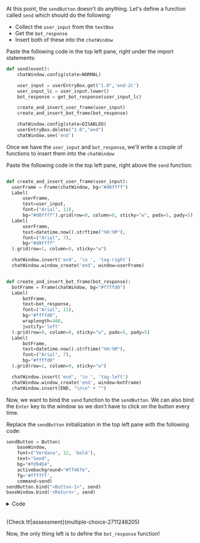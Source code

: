 At this point, the `sendButton` doesn't do anything. 
Let's define a function called `send` which should do the following:

- Collect the `user_input` from the `textBox`
- Get the `bot_response`
- Insert both of these into the `chatWindow`

Paste the following code in the top left pane, right under the import statements:

```python
def send(event):
    chatWindow.config(state=NORMAL)

    user_input = userEntryBox.get("1.0",'end-2c')
    user_input_lc = user_input.lower()
    bot_response = get_bot_response(user_input_lc) 

    create_and_insert_user_frame(user_input)
    create_and_insert_bot_frame(bot_response)

    chatWindow.config(state=DISABLED)
    userEntryBox.delete("1.0","end")
    chatWindow.see('end')
```

Once we have the `user_input` and `bot_response`, we'll write a couple of functions to insert them into the `chatWindow`

Paste the following code in the top left pane, right above the `send` function:

```python

def create_and_insert_user_frame(user_input):
  userFrame = Frame(chatWindow, bg="#d0ffff")
  Label(
      userFrame,
      text=user_input,
      font=("Arial", 11),
      bg="#d0ffff").grid(row=0, column=0, sticky="w", padx=5, pady=5)
  Label(
      userFrame,
      text=datetime.now().strftime("%H:%M"),
      font=("Arial", 7),
      bg="#d0ffff"
  ).grid(row=1, column=0, sticky="w")

  chatWindow.insert('end', '\n ', 'tag-right')
  chatWindow.window_create('end', window=userFrame)


def create_and_insert_bot_frame(bot_response):
  botFrame = Frame(chatWindow, bg="#ffffd0")
  Label(
      botFrame,
      text=bot_response,
      font=("Arial", 11),
      bg="#ffffd0",
      wraplength=400,
      justify='left'
  ).grid(row=0, column=0, sticky="w", padx=5, pady=5)
  Label(
      botFrame,
      text=datetime.now().strftime("%H:%M"),
      font=("Arial", 7),
      bg="#ffffd0"
  ).grid(row=1, column=0, sticky="w")

  chatWindow.insert('end', '\n ', 'tag-left')
  chatWindow.window_create('end', window=botFrame)
  chatWindow.insert(END, "\n\n" + "")

```

Now, we want to bind the `send` function to the `sendButton`. We can also bind the `Enter` key to the window so we don't have to click on the button every time.

Replace the `sendButton` initialization in the top left pane with the following code:

```python
sendButton = Button(
    baseWindow,
    font=("Verdana", 12, 'bold'),
    text="Send",
    bg="#fd94b4",
    activebackground="#ff467e",
    fg='#ffffff',
    command=send)
sendButton.bind("<Button-1>", send)
baseWindow.bind('<Return>', send)
```

<details>
<summary>Code</summary>
Your code should look like this:


```python
import tkinter.scrolledtext as tks #creates a scrollable text window

from datetime import datetime
from tkinter import *


def create_and_insert_user_frame(user_input):
  userFrame = Frame(chatWindow, bg="#d0ffff")
  Label(
      userFrame,
      text=user_input,
      font=("Arial", 11),
      bg="#d0ffff").grid(row=0, column=0, sticky="w", padx=5, pady=5)
  Label(
      userFrame,
      text=datetime.now().strftime("%H:%M"),
      font=("Arial", 7),
      bg="#d0ffff"
  ).grid(row=1, column=0, sticky="w")

  chatWindow.insert('end', '\n ', 'tag-right')
  chatWindow.window_create('end', window=userFrame)


def create_and_insert_bot_frame(bot_response):
  botFrame = Frame(chatWindow, bg="#ffffd0")
  Label(
      botFrame,
      text=bot_response,
      font=("Arial", 11),
      bg="#ffffd0",
      wraplength=400,
      justify='left'
  ).grid(row=0, column=0, sticky="w", padx=5, pady=5)
  Label(
      botFrame,
      text=datetime.now().strftime("%H:%M"),
      font=("Arial", 7),
      bg="#ffffd0"
  ).grid(row=1, column=0, sticky="w")

  chatWindow.insert('end', '\n ', 'tag-left')
  chatWindow.window_create('end', window=botFrame)
  chatWindow.insert(END, "\n\n" + "")


def send(event):
    chatWindow.config(state=NORMAL)

    user_input = userEntryBox.get("1.0",'end-2c')
    user_input_lc = user_input.lower()
    bot_response = get_bot_response(user_input_lc) 

    create_and_insert_user_frame(user_input)
    create_and_insert_bot_frame(bot_response)

    chatWindow.config(state=DISABLED)
    userEntryBox.delete("1.0","end")
    chatWindow.see('end')


baseWindow = Tk()
baseWindow.title("The Simple Bot")
baseWindow.geometry("500x250")

chatWindow = tks.ScrolledText(baseWindow, font="Arial")
chatWindow.tag_configure('tag-left', justify='left')
chatWindow.tag_configure('tag-right', justify='right')
chatWindow.config(state=DISABLED)

sendButton = Button(
    baseWindow,
    font=("Verdana", 12, 'bold'),
    text="Send",
    bg="#fd94b4",
    activebackground="#ff467e",
    fg='#ffffff',
    command=send)
sendButton.bind("<Button-1>", send)
baseWindow.bind('<Return>', send)

userEntryBox = Text(baseWindow, bd=1, bg="white", width=38, font="Arial")

chatWindow.place(x=1, y=1, height=200, width=500)
userEntryBox.place(x=3, y=202, height=27)
sendButton.place(x=430, y=200)

baseWindow.mainloop()    
```
</details><br>

{Check It!|assessment}(multiple-choice-2711248205)


Now, the only thing left is to define the `bot_response` function! 